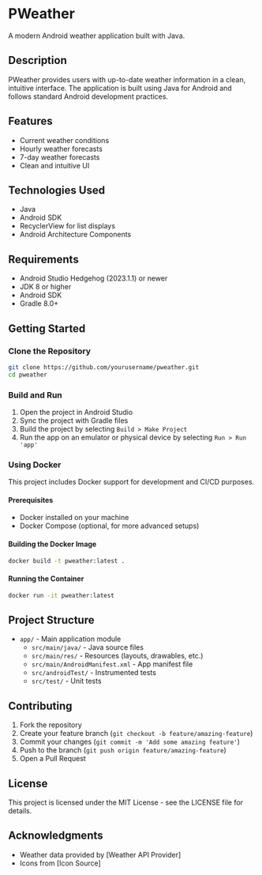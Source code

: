 # PWeather

A modern Android weather application built with Java.

## Description

PWeather provides users with up-to-date weather information in a clean, intuitive interface. The application is built using Java for Android and follows standard Android development practices.

## Features

- Current weather conditions
- Hourly weather forecasts
- 7-day weather forecasts
- Clean and intuitive UI

## Technologies Used

- Java
- Android SDK
- RecyclerView for list displays
- Android Architecture Components

## Requirements

- Android Studio Hedgehog (2023.1.1) or newer
- JDK 8 or higher
- Android SDK
- Gradle 8.0+

## Getting Started

### Clone the Repository

```bash
git clone https://github.com/yourusername/pweather.git
cd pweather
```

### Build and Run

1. Open the project in Android Studio
2. Sync the project with Gradle files
3. Build the project by selecting `Build > Make Project`
4. Run the app on an emulator or physical device by selecting `Run > Run 'app'`

### Using Docker

This project includes Docker support for development and CI/CD purposes.

#### Prerequisites

- Docker installed on your machine
- Docker Compose (optional, for more advanced setups)

#### Building the Docker Image

```bash
docker build -t pweather:latest .
```

#### Running the Container

```bash
docker run -it pweather:latest
```

## Project Structure

- `app/` - Main application module
  - `src/main/java/` - Java source files
  - `src/main/res/` - Resources (layouts, drawables, etc.)
  - `src/main/AndroidManifest.xml` - App manifest file
  - `src/androidTest/` - Instrumented tests
  - `src/test/` - Unit tests

## Contributing

1. Fork the repository
2. Create your feature branch (`git checkout -b feature/amazing-feature`)
3. Commit your changes (`git commit -m 'Add some amazing feature'`)
4. Push to the branch (`git push origin feature/amazing-feature`)
5. Open a Pull Request

## License

This project is licensed under the MIT License - see the LICENSE file for details.

## Acknowledgments

- Weather data provided by [Weather API Provider]
- Icons from [Icon Source]
